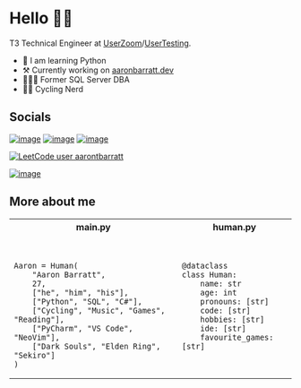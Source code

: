 # Hello 👋🏻

T3 Technical Engineer at [UserZoom](https://www.userzoom.com/)/[UserTesting](https://www.usertesting.com/).

- 🐍 I am learning Python
- ⚒️ Currently working on [aaronbarratt.dev](https://www.aaronbarratt.dev/ )
- 👨🏻‍💻 Former SQL Server DBA
- 🚴🏻️ Cycling Nerd

## Socials


[![image](https://img.shields.io/badge/LinkedIn-0077B5?style=for-the-badge&logo=linkedin&logoColor=white)](https://www.linkedin.com/in/aaron-barratt/) [![image](https://img.shields.io/badge/GitHub-100000?style=for-the-badge&logo=github&logoColor=white)](https://github.com/aarontbarratt) [![image](https://img.shields.io/badge/Instagram-E4405F?style=for-the-badge&logo=instagram&logoColor=white)](https://www.instagram.com/aarontbarratt/)

[![LeetCode user aarontbarratt](https://img.shields.io/badge/dynamic/json?style=for-the-badge&labelColor=black&color=%23ffa116&label=Solved&query=solved&url=https%3A%2F%2Fleetcode-badge.vercel.app%2Fapi%2Fusers%2Faarontbarratt&logo=leetcode&logoColor=yellow)](https://leetcode.com/aarontbarratt/)

[![image](https://www.codewars.com/users/BanAaron/badges/small)](https://www.codewars.com/users/BanAaron/stats)

## More about me

</td>
</tr>
</table><table>
<r>
<th>main.py</th>
<th>human.py</th>
</tr>
<tr>
<td>

```python3
    
    
Aaron = Human(
    "Aaron Barratt",
    27,
    ["he", "him", "his"],
    ["Python", "SQL", "C#"],
    ["Cycling", "Music", "Games", "Reading"],
    ["PyCharm", "VS Code", "NeoVim"],
    ["Dark Souls", "Elden Ring", "Sekiro"]
)
```

</td>
<td>

```python3
@dataclass
class Human:
    name: str
    age: int
    pronouns: [str]
    code: [str]
    hobbies: [str]
    ide: [str]
    favourite_games: [str]
```

</td>
</tr>
</table>
